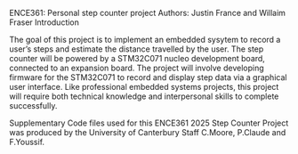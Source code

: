 ENCE361: Personal step counter project
Authors: Justin France and Willaim Fraser
Introduction

 The goal of this project is to implement an embedded sysytem to record a user’s steps and
 estimate the distance travelled by the user. The step counter will be powered by a STM32C071
 nucleo development board, connected to an expansion board. The project will involve developing
 firmware for the STM32C071 to record and display step data via a graphical user interface. Like
 professional embedded systems projects, this project will require both technical knowledge and
 interpersonal skills to complete successfully.

 Supplementary Code files used for this ENCE361 2025 Step Counter Project was produced by the
 University of Canterbury Staff C.Moore, P.Claude and F.Youssif.

